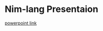 # Nim-lang Presentaion
[powerpoint link](https://docs.google.com/presentation/d/12aygs1rHZZJ5CQOTQroXjZ1n_lOMGiWF/edit?usp=sharing&ouid=103342108634855201277&rtpof=true&sd=true)